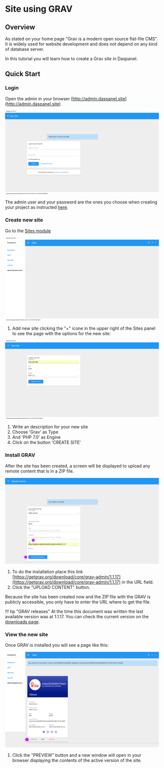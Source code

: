 
# Site using GRAV

## Overview

As stated on your home page "Grav is a modern open source flat-file CMS". It is 
widely used for website development and does not depend on any kind of database 
server.

In this tutorial you will learn how to create a Grav site in Daspanel.

## Quick Start

### Login

Open the admin in your browser [http://admin.daspanel.site](http://admin.daspanel.site)

[![Daspanel login](/images/daspanel-login.png)](/images/daspanel-login.png)

The admin user and your password are the ones you choose when creating your 
project as instructed [here](/help/install/linux/#configure-daspanel).

### Create new site

Go to the [Sites module](http://admin.daspanel.site/sites/)

[![Daspanel sites](/images/howto/sites-empty.png)](/images/howto/sites-empty.png)

1. Add new site clicking the "+" icone in the upper right of the Sites panel to see the
page with the options for the new site:

[![Daspanel grav new](/images/howto/sites-grav-new.png)](/images/howto/sites-grav-new.png)

1. Write an description for your new site
2. Choose 'Grav' as Type
3. And 'PHP 7.0' as Engine
4. Click on the button 'CREATE SITE'

### Install GRAV

After the site has been created, a screen will be displayed to upload any remote 
content that is in a ZIP file.

[![Daspanel grav upload](/images/howto/sites-grav-upload.png)](/images/howto/sites-grav-upload.png)

1. To do the installation place this link 
[https://getgrav.org/download/core/grav-admin/1.1.17](https://getgrav.org/download/core/grav-admin/1.1.17) 
in the URL field.
2. Click the "UPLOAD CONTENT" button.

Because the site has been created now and the ZIP file with the GRAV is 
publicly accessible, you only have to enter the URL where to get the file.

!!! tip "GRAV releases"
    At the time this document was written the last available version was at 1.1.17. 
    You can check the current version on the 
    [downloads page](https://getgrav.org/downloads).

### View the new site

Once GRAV is installed you will see a page like this:

[![Daspanel grav preview](/images/howto/sites-grav-preview.png)](/images/howto/sites-grav-preview.png)

1. Click the "PREVIEW" button and a new window will open in your browser 
displaying the contents of the active version of the site.
